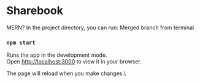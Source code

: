# Sharebook
MERN?
In the project directory, you can run:
Merged branch from terminal

### `npm start`

Runs the app in the development mode.\
Open [http://localhost:3000](http://localhost:3000) to view it in your browser.

The page will reload when you make changes.\
